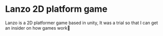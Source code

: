 # Lanzo 2D platform game
 Lanzo is a 2D platformer game based in unity, It was a trial so that I can get an insider on how games work🙌
